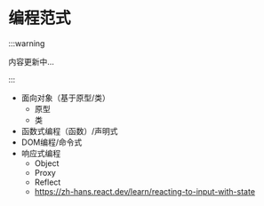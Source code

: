# 编程范式

:::warning

内容更新中...

:::

- 面向对象（基于原型/类）
  - 原型
  - 类
- 函数式编程（函数）/声明式
- DOM编程/命令式
- 响应式编程
  - Object
  - Proxy
  - Reflect
  - https://zh-hans.react.dev/learn/reacting-to-input-with-state